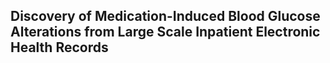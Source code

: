 ## Discovery of Medication-Induced Blood Glucose Alterations from Large Scale Inpatient Electronic Health Records

